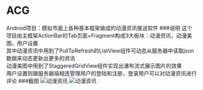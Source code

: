 # ACG
Android项目：模拟市面上各种基本框架做成的动漫资讯推送软件
###说明
  这个项目由主框架ActionBar的Tab页面+Fragment构成3大板块：动漫资讯，动漫美图，用户设置<br>
  其中动漫资讯中用到了PullTpRefresh的ListView组件可动态从服务器中读取json数据来动态更新出更多的资讯<br>
  动漫美图中用到了StaggeredGridView组件实现出瀑布流式展示图片的效果<br>
  用户设置则跟服务器端相连管理用户的登陆和注册，登录用户可以对动漫资讯进行评论
###截图
  ![动漫资讯](https://github.com/lin810921141/ACG/raw/master/pics/Screenshot_2014-12-14-17-41-05.png)
  ![动漫资讯](https://github.com/lin810921141/ACG/raw/master/pics/Screenshot_2014-12-14-17-46-23.png)
